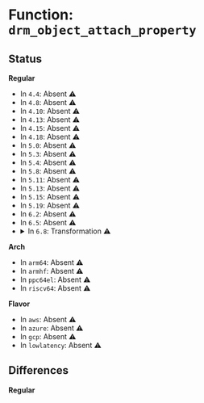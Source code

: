 # Function: <code>drm_object_attach_property</code>

## Status
<b>Regular</b>
<ul>
<li>
In <code>4.4</code>: Absent ⚠️
</li>
<li>
In <code>4.8</code>: Absent ⚠️
</li>
<li>
In <code>4.10</code>: Absent ⚠️
</li>
<li>
In <code>4.13</code>: Absent ⚠️
</li>
<li>
In <code>4.15</code>: Absent ⚠️
</li>
<li>
In <code>4.18</code>: Absent ⚠️
</li>
<li>
In <code>5.0</code>: Absent ⚠️
</li>
<li>
In <code>5.3</code>: Absent ⚠️
</li>
<li>
In <code>5.4</code>: Absent ⚠️
</li>
<li>
In <code>5.8</code>: Absent ⚠️
</li>
<li>
In <code>5.11</code>: Absent ⚠️
</li>
<li>
In <code>5.13</code>: Absent ⚠️
</li>
<li>
In <code>5.15</code>: Absent ⚠️
</li>
<li>
In <code>5.19</code>: Absent ⚠️
</li>
<li>
In <code>6.2</code>: Absent ⚠️
</li>
<li>
In <code>6.5</code>: Absent ⚠️
</li>
<li>
<details>
<summary>In <code>6.8</code>: Transformation ⚠️</summary>

```c
void drm_object_attach_property(struct drm_mode_object *obj, struct drm_property *property, uint64_t init_val);
```

**Collision:** Unique Global

**Inline:** No

**Transformation:** True

**Instances:**

```
In drivers/gpu/drm/drm_mode_object.c (0)
Location: drivers/gpu/drm/drm_mode_object.c:233
Inline: False
Direct callers:
  - drivers/gpu/drm/drm_blend.c:drm_plane_create_blend_mode_property
  - drivers/gpu/drm/drm_blend.c:drm_plane_create_zpos_immutable_property
  - drivers/gpu/drm/drm_blend.c:drm_plane_create_zpos_property
  - drivers/gpu/drm/drm_blend.c:drm_plane_create_rotation_property
  - drivers/gpu/drm/drm_blend.c:drm_plane_create_alpha_property
  - drivers/gpu/drm/drm_color_mgmt.c:drm_plane_create_color_properties
  - drivers/gpu/drm/drm_color_mgmt.c:drm_plane_create_color_properties
  - drivers/gpu/drm/drm_color_mgmt.c:drm_crtc_enable_color_mgmt
  - drivers/gpu/drm/drm_color_mgmt.c:drm_crtc_enable_color_mgmt
  - drivers/gpu/drm/drm_color_mgmt.c:drm_crtc_enable_color_mgmt
  - drivers/gpu/drm/drm_color_mgmt.c:drm_crtc_enable_color_mgmt
  - drivers/gpu/drm/drm_color_mgmt.c:drm_crtc_enable_color_mgmt
  - drivers/gpu/drm/drm_connector.c:drm_connector_attach_privacy_screen_provider
  - drivers/gpu/drm/drm_connector.c:drm_connector_attach_privacy_screen_provider
  - drivers/gpu/drm/drm_connector.c:drm_connector_set_orientation_from_panel
  - drivers/gpu/drm/drm_connector.c:drm_connector_set_panel_orientation_with_quirk
  - drivers/gpu/drm/drm_connector.c:drm_connector_attach_colorspace_property
  - drivers/gpu/drm/drm_connector.c:drm_connector_attach_hdr_output_metadata_property
  - drivers/gpu/drm/drm_connector.c:drm_connector_attach_max_bpc_property
  - drivers/gpu/drm/drm_connector.c:drm_connector_attach_scaling_mode_property
  - drivers/gpu/drm/drm_connector.c:drm_connector_attach_vrr_capable_property
  - drivers/gpu/drm/drm_connector.c:drm_connector_attach_tv_margin_properties
  - drivers/gpu/drm/drm_connector.c:drm_connector_attach_tv_margin_properties
  - drivers/gpu/drm/drm_connector.c:drm_connector_attach_tv_margin_properties
  - drivers/gpu/drm/drm_connector.c:drm_connector_attach_tv_margin_properties
  - drivers/gpu/drm/drm_connector.c:drm_connector_attach_dp_subconnector_property
  - drivers/gpu/drm/drm_connector.c:drm_connector_attach_dp_subconnector_property
  - drivers/gpu/drm/drm_connector.c:__drm_connector_init
  - drivers/gpu/drm/drm_connector.c:__drm_connector_init
  - drivers/gpu/drm/drm_connector.c:__drm_connector_init
  - drivers/gpu/drm/drm_connector.c:__drm_connector_init
  - drivers/gpu/drm/drm_connector.c:__drm_connector_init
  - drivers/gpu/drm/drm_connector.c:__drm_connector_init
  - drivers/gpu/drm/drm_crtc.c:drm_crtc_create_scaling_filter_property
  - drivers/gpu/drm/drm_crtc.c:__drm_crtc_init_with_planes
  - drivers/gpu/drm/drm_crtc.c:__drm_crtc_init_with_planes
  - drivers/gpu/drm/drm_crtc.c:__drm_crtc_init_with_planes
  - drivers/gpu/drm/drm_crtc.c:__drm_crtc_init_with_planes
  - drivers/gpu/drm/drm_plane.c:drm_plane_create_scaling_filter_property
  - drivers/gpu/drm/drm_plane.c:drm_plane_enable_fb_damage_clips
  - drivers/gpu/drm/drm_plane.c:__drm_universal_plane_init
  - drivers/gpu/drm/drm_plane.c:__drm_universal_plane_init
  - drivers/gpu/drm/drm_plane.c:__drm_universal_plane_init
  - drivers/gpu/drm/drm_plane.c:__drm_universal_plane_init
  - drivers/gpu/drm/drm_plane.c:__drm_universal_plane_init
  - drivers/gpu/drm/drm_plane.c:__drm_universal_plane_init
  - drivers/gpu/drm/drm_plane.c:__drm_universal_plane_init
  - drivers/gpu/drm/drm_plane.c:__drm_universal_plane_init
  - drivers/gpu/drm/drm_plane.c:__drm_universal_plane_init
  - drivers/gpu/drm/drm_plane.c:__drm_universal_plane_init
  - drivers/gpu/drm/drm_plane.c:__drm_universal_plane_init
  - drivers/gpu/drm/drm_plane.c:__drm_universal_plane_init
  - drivers/gpu/drm/drm_plane.c:__drm_universal_plane_init
  - drivers/gpu/drm/drm_plane.c:__drm_universal_plane_init
  - drivers/gpu/drm/drm_writeback.c:drm_writeback_connector_init_with_encoder
  - drivers/gpu/drm/drm_writeback.c:drm_writeback_connector_init_with_encoder
  - drivers/gpu/drm/drm_writeback.c:drm_writeback_connector_init_with_encoder
```
**Symbols:**

```
ffffffff821fd277-ffffffff821fd28c: drm_object_attach_property.cold (STB_LOCAL)
ffffffff81ca3790-ffffffff81ca388c: drm_object_attach_property (STB_GLOBAL)
```
</details>
</li>
</ul>
<b>Arch</b>
<ul>
<li>
In <code>arm64</code>: Absent ⚠️
</li>
<li>
In <code>armhf</code>: Absent ⚠️
</li>
<li>
In <code>ppc64el</code>: Absent ⚠️
</li>
<li>
In <code>riscv64</code>: Absent ⚠️
</li>
</ul>
<b>Flavor</b>
<ul>
<li>
In <code>aws</code>: Absent ⚠️
</li>
<li>
In <code>azure</code>: Absent ⚠️
</li>
<li>
In <code>gcp</code>: Absent ⚠️
</li>
<li>
In <code>lowlatency</code>: Absent ⚠️
</li>
</ul>

## Differences
<b>Regular</b>
<ul>
</ul>
